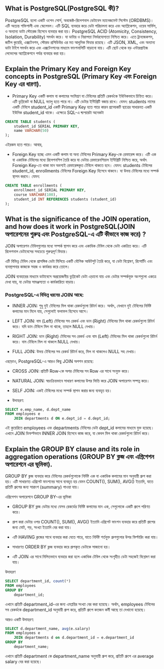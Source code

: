 ## What is PostgreSQL(PostgreSQL কী)?

PostgreSQL হলো একটি ওপেন সোর্স, অবজেক্ট-রিলেশনাল ডেটাবেস ম্যানেজমেন্ট সিস্টেম (ORDBMS)। এটি অত্যন্ত শক্তিশালী এবং স্কেলেবল। এটি SQL ব্যবহার করে ডেটা পরিচালনা করে এবং অ্যাপ্লিকেশন, ওয়েব সার্ভিস, ও অন্যান্য ডাটা স্টোরেজ হিসেবে ব্যবহার করা হয়। PostgreSQL ACID (Atomicity, Consistency, Isolation, Durability) সমর্থন করে। যা ডাটার ও নিরাপত্তা নির্ভরযোগ্যতা নিশ্চিত করে। এতে ট্রানজেকশন, জটিল কুয়েরি, এক্সটেনশন, স্টোরড প্রসিডিউর এর মত আধুনিক ফিচার রয়েছে। এটি JSON, XML, এবং অন্যান্য ডাটা টাইপ সমর্থন করে এবং এক্সটেনশনের মাধ্যমে ফাংশনালিটি বাড়ানো যায়। এটি ছোট থেকে বড় এন্টারপ্রাইজ লেভেলের অ্যাপ্লিকেশনে পর্যন্ত ব্যবহার করা হয়।

## Explain the Primary Key and Foreign Key concepts in PostgreSQL (Primary Key এবং Foreign Key এর ধারণা).

- Primary Key একটি কলাম বা কলামের সংমিশ্রণ যা টেবিলের প্রতিটি রেকর্ডকে ইউনিকভাবে চিহ্নিত করে। এটি ডুপ্লিকেট বা NULL ভ্যালু হতে পারে না। এটি ডেটার ইন্টিগ্রিটি বজায় রাখে।
  যেমন: students নামের একটি টেবিলে student_id একটি Primary Key হতে পারে কারন প্রত্য়েকটি ছাত্রের সাধারনত একটি ইউনিক student_id থাকে। এক্ষেত্রে SQL-এ ব্য়প্য়ারটা অনেকটা

```sql
CREATE TABLE students (
    student_id SERIAL PRIMARY KEY,
    name VARCHAR(50)
);
```

এইরকম হতে পারে। আবার,
<br>

- Foreign Key হচ্ছে এমন একটি কলাম যা অন্য টেবিলের Primary Key-কে রেফারেন্স করে। এটি এক বা একাধিক টেবিলের মধ্যে রিলেশনশিপ তৈরি করে যা ডেটার রেফারেনশিয়াল ইন্টিগ্রিটি নিশ্চিত করে, অর্থাৎ Foreign Key-তে থাকা মান অবশ্যই রেফারেন্সকৃত টেবিলে থাকতে হবে। যেমন: students টেবিলের student_id, enrollments টেবিলের Foreign Key হিসেবে থাকবে। যা উভয় টেবিলের মধ্যে সম্পর্ক স্থাপন করবে। যেমন:

```sql
CREATE TABLE enrollments (
    enrollment_id SERIAL PRIMARY KEY,
    course VARCHAR(100),
    student_id INT REFERENCES students (student_id)
);
```

## What is the significance of the JOIN operation, and how does it work in PostgreSQL(JOIN অপারেশনের গুরুত্ব এবং PostgreSQL-এ এটি কীভাবে কাজ করে) ?

JOIN অপারেশন টেবিলগুলোর মধ্যে সম্পর্ক স্থাপন করে এবং একাধিক টেবিল থেকে ডেটা একত্রিত করে। এটি রিলেশনাল ডেটাবেসের সবচেয়ে গুরুত্বপূর্ণ ফিচার।

এটি বিভিন্ন টেবিল থেকে প্রাসঙ্গিক ডেটা মিলিয়ে একটি যৌগিক আউটপুট তৈরি করে, যা ডেটা বিশ্লেষণ, রিপোর্টিং এবং ব্যবস্থাপনার কাজকে সহজ ও কার্যকর করে তোলে।

JOIN ব্যবহারের মাধ্যমে ডাটাবেসে অপ্রয়োজনীয় ডুপ্লিকেট ডেটা এড়ানো যায় এবং ডেটার সম্পর্কযুক্ত অংশগুলো একত্রে দেখা যায়, যা ডেটার সামঞ্জস্যতা ও কার্যকারিতা বাড়ায়।

### PostgreSQL-এ বিভিন্ন ধরনের JOIN আছে:

- INNER JOIN: শুধু দুই টেবিলের মিল থাকা রেকর্ডগুলো রিটার্ন করে। অর্থাৎ, যেখানে দুই টেবিলের নির্দিষ্ট কলামের মান মিলে যায়, সেগুলোই ফলাফল হিসেবে আসে।

- LEFT JOIN: বাম (Left) টেবিলের সব রেকর্ড এবং ডান (Right) টেবিলের মিল থাকা রেকর্ডগুলো রিটার্ন করে। যদি ডান টেবিলে মিল না থাকে, তাহলে NULL দেখায়।

- RIGHT JOIN: ডান (Right) টেবিলের সব রেকর্ড এবং বাম (Left) টেবিলের মিল থাকা রেকর্ডগুলো রিটার্ন করে। বাম টেবিলে মিল না থাকলে NULL দেখায়।

- FULL JOIN: উভয় টেবিলের সব রেকর্ড রিটার্ন করে, মিল না থাকলেও NULL সহ দেখায়।

এছাড়াও, PostgreSQL-এ আরও কিছু JOIN অপশন রয়েছে:

- CROSS JOIN: প্রতিটি Row-কে অপর টেবিলের সব Row এর সাথে সংযুক্ত করে।

- NATURAL JOIN: স্বয়ংক্রিয়ভাবে সাধারণ কলামের উপর ভিত্তি করে JOIN অপারেশন সম্পন্ন করে।

- SELF JOIN: একই টেবিলের মধ্যে সম্পর্ক স্থাপন করার জন্য ব্যবহৃত হয়।

- উদাহরণ:

```sql
SELECT e.emp_name, d.dept_name
FROM employees e
    JOIN departments d ON e.dept_id = d.dept_id;
```

এই কুয়েরিতে employees এবং departments টেবিলের ডেটা dept_id কলামের মাধ্যমে যুক্ত হয়েছে। এখানে JOIN ডিফল্টভাবে INNER JOIN হিসেবে কাজ করে, যা কেবল মিল থাকা রেকর্ডগুলো রিটার্ন করে।

## Explain the GROUP BY clause and its role in aggregation operations (GROUP BY ক্লজ এবং এগ্রিগেশন অপারেশনে এর ভূমিকা).

GROUP BY ক্লজ ব্যবহার করে টেবিলের রেকর্ডগুলোকে নির্দিষ্ট এক বা একাধিক কলামের মান অনুযায়ী গ্রুপ করা হয়। এটি সাধারণত এগ্রিগেট ফাংশনের সাথে ব্যবহৃত হয় যেমন COUNT(), SUM(), AVG() ইত্যাদি, যাতে প্রতিটি গ্রুপের জন্য সারাংশ (summary) পাওয়া যায়।

এগ্রিগেশন অপারেশনে GROUP BY-এর ভূমিকা

- GROUP BY ক্লজ ডেটার মধ্যে যেসব রেকর্ডের নির্দিষ্ট কলামের মান এক, সেগুলোকে একটি গ্রুপে পরিণত করে।

- গ্রুপ করা ডেটার ওপর COUNT(), SUM(), AVG() ইত্যাদি এগ্রিগেট ফাংশন ব্যবহার করে প্রতিটি গ্রুপের জন্য মোট, গড়, সংখ্যা ইত্যাদি বের করা যায়।

- এটি HAVING ক্লজের সাথে ব্যবহার করা যেতে পারে, যাতে নির্দিষ্ট শর্তযুক্ত গ্রুপগুলোর উপর ফিল্টারিং করা যায়।

- সাধারণত ORDER BY ক্লজ ব্যবহার করে গ্রুপকৃত ডেটাকে সাজানো হয়।

- এটি JOIN এর সাথে মিলিতভাবে ব্যবহার করা হলে একাধিক টেবিল থেকে সংগৃহীত ডেটা সহজেই বিশ্লেষণ করা যায়।

উদাহরণ
```sql
SELECT department_id, count(*)
FROM employees
GROUP BY
    department_id;
```
এখানে প্রতিটি department_id-এর জন্য এমপ্লয়ির সংখ্যা বের করা হয়েছে। অর্থাৎ, employees টেবিলের সব রেকর্ডকে department_id অনুযায়ী গ্রুপ করে, প্রতিটি গ্রুপে কতজন কর্মী আছে তা দেখানো হয়েছে।

আরও একটি উদাহরণ:
```sql
SELECT d.department_name, avg(e.salary)
FROM employees e
    JOIN departments d on d.department_id = e.department_id
GROUP BY
    department_name;
```
এখানে প্রতিটি department কে department_name অনুযায়ী গ্রুপ করে, প্রতিটি গ্রুপে এর average salary বের করা হয়েছে।
